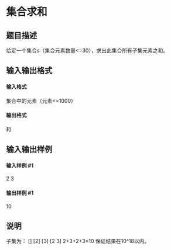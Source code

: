 
# 集合求和
## 题目描述
给定一个集合s（集合元素数量&lt;=30），求出此集合所有子集元素之和。

## 输入输出格式
#### 输入格式

集合中的元素（元素&lt;=1000）

#### 输出格式

和
## 输入输出样例
#### 输入样例 #1
2 3
#### 输出样例 #1
10
## 说明
子集为：
[]
[2]
[3]
[2 3]
2+3+2+3=10
保证结果在10^18以内。


